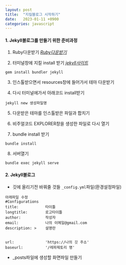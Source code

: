 ```yaml
---
layout: post
title:  "지킬블로그 시작하기"
date:   2023-01-11 +0900
categories: javascript
---
```


#### 1. Jekyll블로그를 만들기 위한 준비과정
1. Ruby다운받기 [_Ruby다운받기_](https://rubyinstaller.org/downloads/)

2. 터미널창에 지킬 install 받기 [_jekyll사이트_](https://jekyllrb-ko.github.io/)
```
gem install bundler jekyll
```
3. 인스톨받으면서 resources창에 들어가서 테마 다운받기

4. 다시 터미널에가서 아래코드 install받기
```
jekyll new 생성파일명
```
5. 다운받은 테마를 인스톨받은 파일과 합치기

6. 비주얼코드 EXPLORER창을 생성한 파일로 다시 열기

7. bundle install 받기
```
bundle install
```
8. 서버열기
```
bundle exec jekyll serve
```

#### 2. Jekyll블로그
* 깃에 올리기전 바꿔줄 것들
`_config.yml`파일(환경설정파일)

```
아래파일 수정
#Configurations
title:            타이틀
longtitle:        로고타이틀
author:           작성자
email:            나의 이메일@gmail.com
description: >    설명란


url:              'https://나의 깃 주소'
baseurl:          '/레파제토리 명'
```
* _posts파일에 생성할 화면파일 만들기